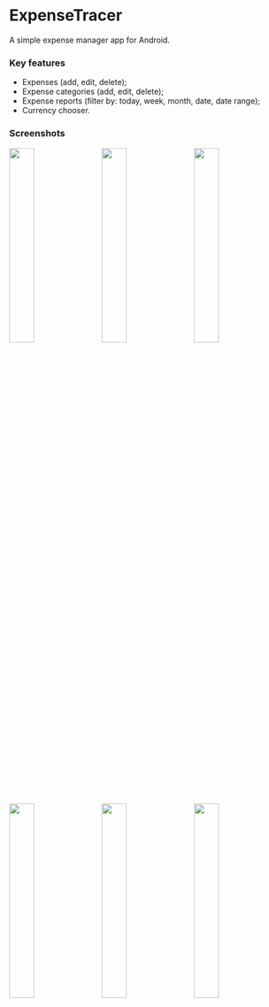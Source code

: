 # ExpenseTracer

A simple expense manager app for Android.

### Key features

- Expenses (add, edit, delete);
- Expense categories (add, edit, delete);
- Expense reports (filter by: today, week, month, date, date range);
- Currency chooser. 



### Screenshots

<p>
<img src="../gh-pages/img/navigation.png?raw=true" width="30%" </img>
&nbsp;&nbsp;
<img src="../gh-pages/img/today.png?raw=true" width="30%" </img>
&nbsp;&nbsp;
<img src="../gh-pages/img/new_expense.png?raw=true" width="30%" </img>
</p>

<p>
<img src="../gh-pages/img/filter.png?raw=true" width="30%" </img>
&nbsp;&nbsp;
<img src="../gh-pages/img/report.png?raw=true" width="30%" </img>
&nbsp;&nbsp;
<img src="../gh-pages/img/categories.png?raw=true" width="30%" </img>
</p>
